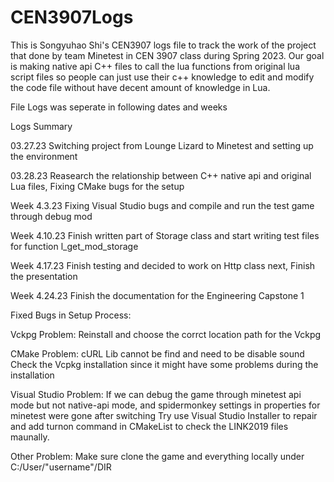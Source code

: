 # CEN3907Logs

This is Songyuhao Shi's CEN3907 logs file to track the work of the project that done by team Minetest in CEN 3907 class during Spring 2023. Our goal is making native api C++ files to call the lua functions from original lua script files so people can just use their c++ knowledge to edit and modify the code file without have decent amount of knowledge in Lua.




File Logs was seperate in following dates and weeks




Logs Summary 

03.27.23
Switching project from Lounge Lizard to Minetest and setting up the environment

03.28.23
Reasearch the relationship between C++ native api and original Lua files, Fixing CMake bugs for the setup

Week 4.3.23
Fixing Visual Studio bugs and compile and run the test game through debug mod

Week 4.10.23
Finish written part of Storage class and start writing test files for function l_get_mod_storage

Week 4.17.23
Finish testing and decided to work on Http class next, Finish the presentation

Week 4.24.23
Finish the documentation for the Engineering Capstone 1


Fixed Bugs in Setup Process:

Vckpg Problem:
Reinstall and choose the corrct location path for the Vckpg

CMake Problem:
cURL Lib cannot be find and need to be disable sound 
Check the Vcpkg installation since it might have some problems during the installation

Visual Studio Problem:
If we can debug the game through minetest api mode but not native-api mode, and spidermonkey settings in properties for minetest were gone after switching
Try use Visual Studio Installer to repair and add turnon command in CMakeList to check the LINK2019 files maunally.

Other Problem:
Make sure clone the game and everything locally under C:/User/"username"/DIR 
